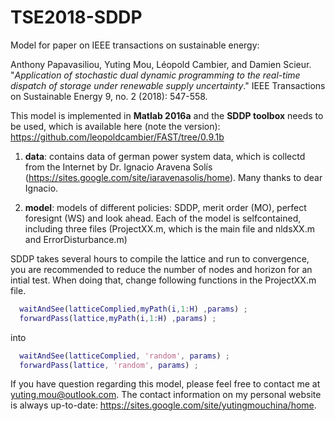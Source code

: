# TSE2018-SDDP
Model for paper on IEEE transactions on sustainable energy: 

Anthony Papavasiliou, Yuting Mou, Léopold Cambier, and Damien Scieur. "_Application of stochastic dual dynamic programming to the real-time dispatch of storage under renewable supply uncertainty_." IEEE Transactions on Sustainable Energy 9, no. 2 (2018): 547-558.

This model is implemented in **Matlab 2016a** and the **SDDP toolbox** needs to be used, which is available here (note the version): https://github.com/leopoldcambier/FAST/tree/0.9.1b

1. **data**: contains data of german power system data, which is collectd from the Internet by Dr. Ignacio Aravena Solís (https://sites.google.com/site/iaravenasolis/home). Many thanks to dear Ignacio.

2. **model**: models of different policies: SDDP, merit order (MO), perfect foresignt (WS) and look ahead. Each of the model is selfcontained, including three files (ProjectXX.m, which is the main file and nldsXX.m and ErrorDisturbance.m)

SDDP takes several hours to compile the lattice and run to convergence, you are recommended to reduce the number of nodes and horizon for an intial test. When doing that, change  following functions in the ProjectXX.m file.
```matlab
  waitAndSee(latticeComplied,myPath(i,1:H) ,params) ;
  forwardPass(lattice,myPath(i,1:H) ,params) ;
```
into
```matlab
  waitAndSee(latticeComplied, 'random', params) ;
  forwardPass(lattice, 'random', params) ;
```
If you have question regarding this model, please feel free to contact me at yuting.mou@outlook.com. The contact information on my personal website is always up-to-date: https://sites.google.com/site/yutingmouchina/home.
